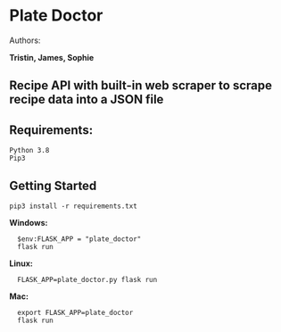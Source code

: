 # Plate Doctor
Authors:

**Tristin, James, Sophie**

## Recipe API with built-in web scraper to scrape recipe data into a JSON file

## Requirements:
```
Python 3.8
Pip3
```
## Getting Started

```
pip3 install -r requirements.txt
```

**Windows:**
```
  $env:FLASK_APP = "plate_doctor"
  flask run
```
**Linux:**
```
  FLASK_APP=plate_doctor.py flask run
```
**Mac:**
```
  export FLASK_APP=plate_doctor
  flask run
```
